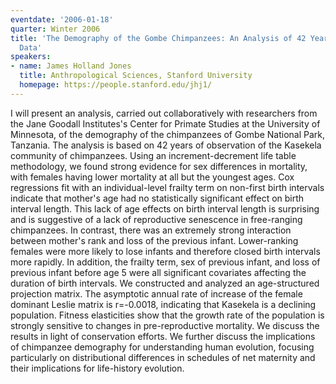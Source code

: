 ```yaml
---
eventdate: '2006-01-18'
quarter: Winter 2006
title: 'The Demography of the Gombe Chimpanzees: An Analysis of 42 Years of Vital-Event
  Data'
speakers:
- name: James Holland Jones
  title: Anthropological Sciences, Stanford University
  homepage: https://people.stanford.edu/jhj1/
---
```

I will present an analysis, carried out collaboratively with researchers from the Jane Goodall Institutes's Center for Primate Studies at the University of Minnesota, of the demography of the chimpanzees of Gombe National Park, Tanzania. The analysis is based on 42 years of observation of the Kasekela community of chimpanzees. Using an increment-decrement life table methodology, we found strong evidence for sex differences in mortality, with females having lower mortality at all but the youngest ages. Cox regressions fit with an individual-level frailty term on non-first birth intervals indicate that mother's age had no statistically significant effect on birth interval length. This lack of age effects on birth interval length is surprising and is suggestive of a lack of reproductive senescence in free-ranging chimpanzees. In contrast, there was an extremely strong interaction between mother's rank and loss of the previous infant. Lower-ranking females were more likely to lose infants and therefore closed birth intervals more rapidly. In addition, the frailty term, sex of previous infant, and loss of previous infant before age 5 were all significant covariates affecting the duration of birth intervals. We constructed and analyzed an age-structured projection matrix. The asymptotic annual rate of increase of the female dominant Leslie matrix is r=-0.0018, indicating that Kasekela is a declining population. Fitness elasticities show that the growth rate of the population is strongly sensitive to changes in pre-reproductive mortality. We discuss the results in light of conservation efforts. We further discuss the implications of chimpanzee demography for understanding human evolution, focusing particularly on distributional differences in schedules of net maternity and their implications for life-history evolution.

